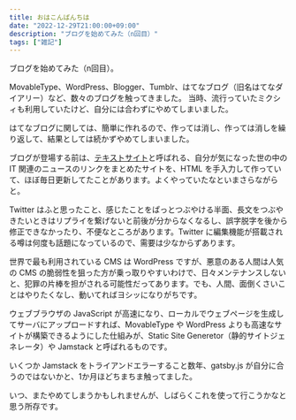 ```yaml
---
title: おはこんばんちは
date: "2022-12-29T21:00:00+09:00"
description: "ブログを始めてみた（n回目）"
tags: ["雑記"]
---
```


ブログを始めてみた（n回目）。

MovableType、WordPress、Blogger、Tumblr、はてなブログ（旧名はてなダイアリー）など、数々のブログを触ってきました。
当時、流行っていたミクシィも利用していたけど、自分には合わずにやめてしまいました。

はてなブログに関しては、簡単に作れるので、作っては消し、作っては消しを繰り返して、結果としては続かずやめてしまいました。

ブログが登場する前は、[テキストサイト](https://ja.wikipedia.org/wiki/%E3%83%86%E3%82%AD%E3%82%B9%E3%83%88%E3%82%B5%E3%82%A4%E3%83%88)と呼ばれる、自分が気になった世の中の IT 関連のニュースのリンクをまとめたサイトを、HTML を手入力して作っていて、ほぼ毎日更新してたことがあります。よくやっていたなといまさらながらと。

Twitter はふと思ったこと、感じたことをぱっとつぶやける半面、長文をつぶやきたいときはリプライを繋げないと前後が分からなくなるし、誤字脱字を後から修正できなかったり、不便なところがあります。Twitter に編集機能が搭載される噂は何度も話題になっているので、需要は少なからずあります。

世界で最も利用されている CMS は WordPress ですが、悪意のある人間は人気の CMS の脆弱性を狙った方が乗っ取りやすいわけで、日々メンテナンスしないと、犯罪の片棒を担がされる可能性だってあります。でも、人間、面倒くさいことはやりたくなし、動いてればヨシッになりがちです。

ウェブブラウザの JavaScript が高速になり、ローカルでウェブページを生成してサーバにアップロードすれば、MovableType や WordPress よりも高速なサイトが構築できるようにした仕組みが、Static Site Generetor（静的サイトジェネレータ）や Jamstack と呼ばれるものです。

いくつか Jamstack をトライアンドエラーすること数年、gatsby.js が自分に合うのではないかと、1か月ほどちまちま触ってました。

いつ、またやめてしまうかもしれませんが、しばらくこれを使って行こうかなと思う所存です。
